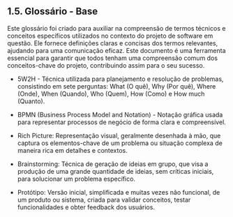 ## 1.5. Glossário - Base

Este glossário foi criado para auxiliar na compreensão de termos técnicos e conceitos específicos utilizados no contexto do projeto de software em questão. Ele fornece definições claras e concisas dos termos relevantes, ajudando para uma comunicação eficaz. Este documento é uma ferramenta essencial para garantir que todos tenham uma compreensão comum dos conceitos-chave do projeto, contribuindo assim para o seu sucesso.

- 5W2H - Técnica utilizada para planejamento e resolução de problemas, consistindo em sete perguntas: What (O quê), Why (Por quê), Where (Onde), When (Quando), Who (Quem), How (Como) e How much (Quanto).

- BPMN (Business Process Model and Notation) - Notação gráfica usada para representar processos de negócio de forma clara e compreensível.

- Rich Picture: Representação visual, geralmente desenhada à mão, que captura os elementos-chave de um problema ou situação complexa de maneira rica em detalhes e contextos.

- Brainstorming: Técnica de geração de ideias em grupo, que visa a produção de uma grande quantidade de ideias, sem críticas iniciais, para solucionar um problema específico.

- Protótipo: Versão inicial, simplificada e muitas vezes não funcional, de um produto ou sistema, criada para validar conceitos, testar funcionalidades e obter feedback dos usuários.